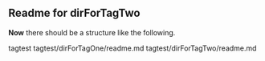 ## Readme for dirForTagTwo

**Now** there should be a structure like the following.

tagtest
tagtest/dirForTagOne/readme.md
tagtest/dirForTagTwo/readme.md


